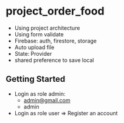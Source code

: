 # project_order_food


+ Using project architecture
+ Using form validate
+ Firebase: auth, firestore, storage
+ Auto upload file
+ State: Provider
+ shared preference to save local

## Getting Started

+ Login as role admin: 
  + admin@gmail.com
  + admin
+ Login as role user => Register an account
